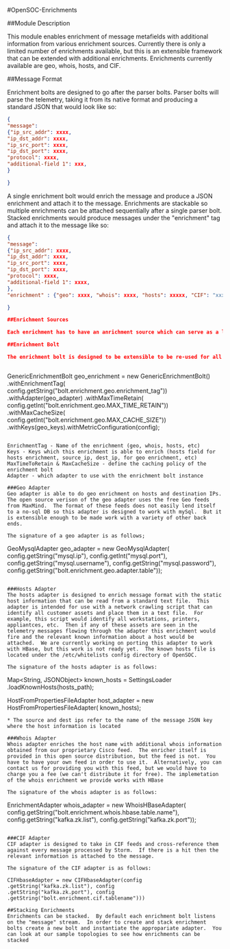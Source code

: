 #OpenSOC-Enrichments

##Module Description

This module enables enrichment of message metafields with additional information from various enrichment sources.  Currently there is only a limited number of enrichments available, but this is an extensible framework that can be extended with additional enrichments.  Enrichments currently available are geo, whois, hosts, and CIF.

##Message Format

Enrichment bolts are designed to go after the parser bolts.  Parser bolts will parse the telemetry, taking it from its native format and producing a standard JSON that would look like so:

```json
{
"message": 
{"ip_src_addr": xxxx, 
"ip_dst_addr": xxxx, 
"ip_src_port": xxxx, 
"ip_dst_port": xxxx, 
"protocol": xxxx, 
"additional-field 1": xxx,
}

}
```

A single enrichment bolt would enrich the message and produce a JSON enrichment and attach it to the message.  Enrichments are stackable so multiple enrichments can be attached sequentially after a single parser bolt.  Stacked enrichments would produce messages under the "enrichment" tag and attach it to the message like so:

```json
{
"message": 
{"ip_src_addr": xxxx, 
"ip_dst_addr": xxxx, 
"ip_src_port": xxxx, 
"ip_dst_port": xxxx, 
"protocol": xxxx, 
"additional-field 1": xxxx,
},
"enrichment" : {"geo": xxxx, "whois": xxxx, "hosts": xxxxx, "CIF": "xxxxx"}

}

##Enrichment Sources

Each enrichment has to have an anrichment source which can serve as a lookup table for enriching relevant message fields.  In order to minimize the use of additional platforms and tools we primarily try to rely on HBase as much as possible to store the enrichment information for lookup by key.  In order to use Hbase we have to pre-process the enrichment feeds for bulk-loading into HBase with specific key format optimized for retrieval as well as utilize caches within the enrichment bolts to be able to provide enrichments real-time.  Our wiki contains information on how to setup the environment, pre-process feeds, and plug in the enrichment sources.

##Enrichment Bolt

The enrichment bolt is designed to be extensible to be re-used for all kinds of enrichment processes.  The bolt signature for declaration in a storm topology is as follows:



```
GenericEnrichmentBolt geo_enrichment = new GenericEnrichmentBolt()
.withEnrichmentTag(
config.getString("bolt.enrichment.geo.enrichment_tag"))
.withAdapter(geo_adapter)
.withMaxTimeRetain(
config.getInt("bolt.enrichment.geo.MAX_TIME_RETAIN"))
.withMaxCacheSize(
config.getInt("bolt.enrichment.geo.MAX_CACHE_SIZE"))
.withKeys(geo_keys).withMetricConfiguration(config);

```

EnrichmentTag - Name of the enrichment (geo, whois, hosts, etc)
Keys - Keys which this enrichment is able to enrich (hosts field for hosts enrichment, source_ip, dest_ip, for geo enrichment, etc)
MaxTimeToRetain & MaxCacheSize - define the caching policy of the enrichment bolt
Adapter - which adapter to use with the enrichment bolt instance

###Geo Adapter
Geo adapter is able to do geo enrichment on hosts and destination IPs.  The open source verison of the geo adapter uses the free Geo feeds from MaxMind.  The format of these feeds does not easily lend itself to a no-sql DB so this adapter is designed to work with mySql.  But it is extensible enough to be made work with a variety of other back ends.

The signature of a geo adapter is as follows;

```
GeoMysqlAdapter geo_adapter = new GeoMysqlAdapter(
config.getString("mysql.ip"), config.getInt("mysql.port"),
config.getString("mysql.username"),
config.getString("mysql.password"),
config.getString("bolt.enrichment.geo.adapter.table"));

```

###Hosts Adapter
The hosts adapter is designed to enrich message format with the static host information that can be read from a standard text file.  This adapter is intended for use with a network crawling script that can identify all customer assets and place them in a text file.  For example, this script would identify all workstations, printers, appliantces, etc.  Then if any of these assets are seen in the telemetry messages flowing through the adapter this enrichment would fire and the relevant known information about a host would be attached.  We are currently working on porting this adapter to work with HBase, but this work is not ready yet.  The known hosts file is located under the /etc/whitelists config directory of OpenSOC.

The signature of the hosts adapter is as follows:

```
Map<String, JSONObject> known_hosts = SettingsLoader
.loadKnownHosts(hosts_path);

HostFromPropertiesFileAdapter host_adapter = new HostFromPropertiesFileAdapter(
known_hosts);

```
* The source and dest ips refer to the name of the message JSON key where the host information is located

###Whois Adapter
Whois adapter enriches the host name with additional whois information obtained from our proprietary Cisco feed.  The enricher itself is provided in this open source distribution, but the feed is not.  You have to have your own feed in order to use it.  Alternatively, you can contact us for providing you with this feed, but we would have to charge you a fee (we can't distribute it for free). The implemetation of the whois enrichment we provide works with HBase

The signature of the whois adapter is as follows:

```

EnrichmentAdapter whois_adapter = new WhoisHBaseAdapter(
config.getString("bolt.enrichment.whois.hbase.table.name"),
config.getString("kafka.zk.list"),
config.getString("kafka.zk.port"));
```

###CIF Adapter
CIF adapter is designed to take in CIF feeds and cross-reference them against every message processed by Storm.  If there is a hit then the relevant information is attached to the message.  

The signature of the CIF adapter is as follows:

CIFHbaseAdapter = new CIFHbaseAdapter(config
.getString("kafka.zk.list"), config
.getString("kafka.zk.port"), config
.getString("bolt.enrichment.cif.tablename")))

##Stacking Enrichments
Enrichments can be stacked.  By default each enrichment bolt listens on the "message" stream.  In order to create and stack enrichment bolts create a new bolt and instantiate the appropariate adapter.  You can look at our sample topologies to see how enrichments can be stacked